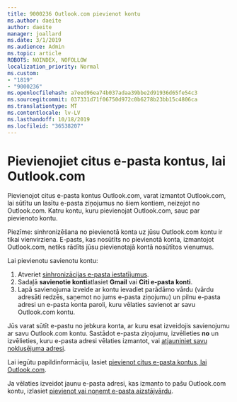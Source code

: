 ```yaml
---
title: 9000236 Outlook.com pievienot kontu
ms.author: daeite
author: daeite
manager: joallard
ms.date: 3/1/2019
ms.audience: Admin
ms.topic: article
ROBOTS: NOINDEX, NOFOLLOW
localization_priority: Normal
ms.custom:
- "1819"
- "9000236"
ms.openlocfilehash: a7eed96ea74b037adaa39bbe2d91936d65fe54c3
ms.sourcegitcommit: 037331d71f06750d972c0b6278b23bb15c4806ca
ms.translationtype: MT
ms.contentlocale: lv-LV
ms.lasthandoff: 10/18/2019
ms.locfileid: "36538207"
---
```

# <a name="add-your-other-email-accounts-to-outlookcom"></a>Pievienojiet citus e-pasta kontus, lai Outlook.com

Pievienojot citus e-pasta kontus Outlook.com, varat izmantot Outlook.com, lai sūtītu un lasītu e-pasta ziņojumus no šiem kontiem, neizejot no Outlook.com. Katru kontu, kuru pievienojat Outlook.com, sauc par pievienoto kontu.

Piezīme: sinhronizēšana no pievienotā konta uz jūsu Outlook.com kontu ir tikai vienvirziena. E-pasts, kas nosūtīts no pievienotā konta, izmantojot Outlook.com, netiks rādīts jūsu pievienotajā kontā nosūtītos vienumus.

Lai pievienotu savienotu kontu:

1. Atveriet [sinhronizācijas e-pasta iestatījumus](https://go.microsoft.com/fwlink/?linkid=875264).
2. Sadaļā **savienotie konti**atlasiet **Gmail** vai **Citi e-pasta konti**.
3. Lapā savienojuma izveide ar kontu ievadiet parādāmo vārdu (vārdu adresāti redzēs, saņemot no jums e-pasta ziņojumu) un pilnu e-pasta adresi un e-pasta konta paroli, kuru vēlaties savienot ar savu Outlook.com kontu.

Jūs varat sūtīt e-pastu no jebkura konta, ar kuru esat izveidojis savienojumu ar savu Outlook.com kontu. Sastādot e-pasta ziņojumu, izvēlieties **no** un izvēlieties, kuru e-pasta adresi vēlaties izmantot, vai [atjauniniet savu noklusējuma adresi](https://go.microsoft.com/fwlink/?linkid=875264).

Lai iegūtu papildinformāciju, lasiet [pievienot citus e-pasta kontus, lai Outlook.com](https://support.office.com/article/c5224df4-5885-4e79-91ba-523aa743f0ba?wt.mc_id=Office_Outlook_com_Alchemy).

Ja vēlaties izveidot jaunu e-pasta adresi, kas izmanto to pašu Outlook.com kontu, izlasiet [pievienot vai noņemt e-pasta aizstājvārdu](https://support.office.com/article/459b1989-356d-40fa-a689-8f285b13f1f2?wt.mc_id=Office_Outlook_com_Alchemy).